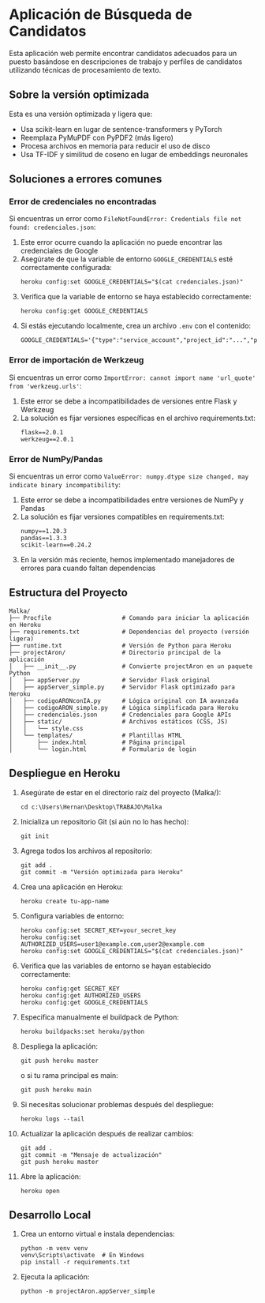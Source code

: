 # Aplicación de Búsqueda de Candidatos

Esta aplicación web permite encontrar candidatos adecuados para un puesto basándose en descripciones de trabajo y perfiles de candidatos utilizando técnicas de procesamiento de texto.

## Sobre la versión optimizada

Esta es una versión optimizada y ligera que:
- Usa scikit-learn en lugar de sentence-transformers y PyTorch
- Reemplaza PyMuPDF con PyPDF2 (más ligero)
- Procesa archivos en memoria para reducir el uso de disco
- Usa TF-IDF y similitud de coseno en lugar de embeddings neuronales

## Soluciones a errores comunes

### Error de credenciales no encontradas
Si encuentras un error como `FileNotFoundError: Credentials file not found: credenciales.json`:

1. Este error ocurre cuando la aplicación no puede encontrar las credenciales de Google
2. Asegúrate de que la variable de entorno `GOOGLE_CREDENTIALS` esté correctamente configurada:
   ```
   heroku config:set GOOGLE_CREDENTIALS="$(cat credenciales.json)"
   ```
3. Verifica que la variable de entorno se haya establecido correctamente:
   ```
   heroku config:get GOOGLE_CREDENTIALS
   ```
4. Si estás ejecutando localmente, crea un archivo `.env` con el contenido:
   ```
   GOOGLE_CREDENTIALS='{"type":"service_account","project_id":"...","private_key":"...",...}'
   ```

### Error de importación de Werkzeug
Si encuentras un error como `ImportError: cannot import name 'url_quote' from 'werkzeug.urls'`:

1. Este error se debe a incompatibilidades de versiones entre Flask y Werkzeug
2. La solución es fijar versiones específicas en el archivo requirements.txt:
   ```
   flask==2.0.1
   werkzeug==2.0.1
   ```

### Error de NumPy/Pandas
Si encuentras un error como `ValueError: numpy.dtype size changed, may indicate binary incompatibility`:

1. Este error se debe a incompatibilidades entre versiones de NumPy y Pandas
2. La solución es fijar versiones compatibles en requirements.txt:
   ```
   numpy==1.20.3
   pandas==1.3.3
   scikit-learn==0.24.2
   ```
3. En la versión más reciente, hemos implementado manejadores de errores para cuando faltan dependencias

## Estructura del Proyecto

```
Malka/
├── Procfile                    # Comando para iniciar la aplicación en Heroku
├── requirements.txt            # Dependencias del proyecto (versión ligera)
├── runtime.txt                 # Versión de Python para Heroku
├── projectAron/                # Directorio principal de la aplicación
│   ├── __init__.py             # Convierte projectAron en un paquete Python
│   ├── appServer.py            # Servidor Flask original
│   ├── appServer_simple.py     # Servidor Flask optimizado para Heroku
│   ├── codigoARONconIA.py      # Lógica original con IA avanzada
│   ├── codigoARON_simple.py    # Lógica simplificada para Heroku
│   ├── credenciales.json       # Credenciales para Google APIs
│   ├── static/                 # Archivos estáticos (CSS, JS)
│   │   └── style.css
│   └── templates/              # Plantillas HTML
│       ├── index.html          # Página principal
│       └── login.html          # Formulario de login
```

## Despliegue en Heroku

1. Asegúrate de estar en el directorio raíz del proyecto (Malka/):
   ```
   cd c:\Users\Hernan\Desktop\TRABAJO\Malka
   ```

2. Inicializa un repositorio Git (si aún no lo has hecho):
   ```
   git init
   ```

3. Agrega todos los archivos al repositorio:
   ```
   git add .
   git commit -m "Versión optimizada para Heroku"
   ```

4. Crea una aplicación en Heroku:
   ```
   heroku create tu-app-name
   ```

5. Configura variables de entorno:
   ```
   heroku config:set SECRET_KEY=your_secret_key
   heroku config:set AUTHORIZED_USERS=user1@example.com,user2@example.com
   heroku config:set GOOGLE_CREDENTIALS="$(cat credenciales.json)"
   ```

6. Verifica que las variables de entorno se hayan establecido correctamente:
   ```
   heroku config:get SECRET_KEY
   heroku config:get AUTHORIZED_USERS
   heroku config:get GOOGLE_CREDENTIALS
   ```

7. Especifica manualmente el buildpack de Python:
   ```
   heroku buildpacks:set heroku/python
   ```

8. Despliega la aplicación:
   ```
   git push heroku master
   ```
   o si tu rama principal es main:
   ```
   git push heroku main
   ```

9. Si necesitas solucionar problemas después del despliegue:
   ```
   heroku logs --tail
   ```

10. Actualizar la aplicación después de realizar cambios:
    ```
    git add .
    git commit -m "Mensaje de actualización"
    git push heroku master
    ```

11. Abre la aplicación:
    ```
    heroku open
    ```

## Desarrollo Local

1. Crea un entorno virtual e instala dependencias:
   ```
   python -m venv venv
   venv\Scripts\activate  # En Windows
   pip install -r requirements.txt
   ```

2. Ejecuta la aplicación:
   ```
   python -m projectAron.appServer_simple
   ```
